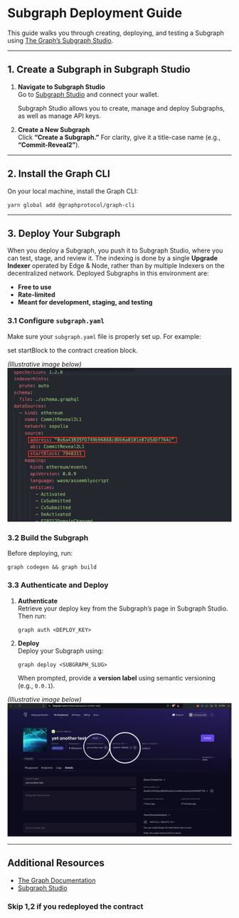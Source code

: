 # Subgraph Deployment Guide

This guide walks you through creating, deploying, and testing a Subgraph using [The Graph’s Subgraph Studio](https://thegraph.com/studio/).

---

## 1. Create a Subgraph in Subgraph Studio

1. **Navigate to Subgraph Studio**  
   Go to [Subgraph Studio](https://thegraph.com/studio/) and connect your wallet.

   Subgraph Studio allows you to create, manage and deploy Subgraphs, as well as manage API keys.

2. **Create a New Subgraph**  
   Click **“Create a Subgraph.”** For clarity, give it a title-case name (e.g., **“Commit-Reveal2”**).

---

## 2. Install the Graph CLI

On your local machine, install the Graph CLI:

```
yarn global add @graphprotocol/graph-cli
```

---

## 3. Deploy Your Subgraph

When you deploy a Subgraph, you push it to Subgraph Studio, where you can test, stage, and review it. The indexing is done by a single **Upgrade Indexer** operated by Edge & Node, rather than by multiple Indexers on the decentralized network. Deployed Subgraphs in this environment are:

- **Free to use**
- **Rate-limited**
- **Meant for development, staging, and testing**

### 3.1 Configure `subgraph.yaml`

Make sure your `subgraph.yaml` file is properly set up. For example:

set startBlock to the contract creation block.

_(Illustrative image below)_  
![Subgraph YAML Settings](./images/subgraphyamlsettings.png)

### 3.2 Build the Subgraph

Before deploying, run:

```
graph codegen && graph build
```

### 3.3 Authenticate and Deploy

1. **Authenticate**  
   Retrieve your deploy key from the Subgraph’s page in Subgraph Studio. Then run:

   ```
   graph auth <DEPLOY_KEY>
   ```

2. **Deploy**  
   Deploy your Subgraph using:

   ```
   graph deploy <SUBGRAPH_SLUG>
   ```

   When prompted, provide a **version label** using semantic versioning (e.g., `0.0.1`).

_(Illustrative image below)_  
![Deploy Key Example](./images/deploykeyimage.jpg)

---

## Additional Resources

- [The Graph Documentation](https://thegraph.com/docs/)
- [Subgraph Studio](https://thegraph.com/studio/)

### Skip 1,2 if you redeployed the contract
